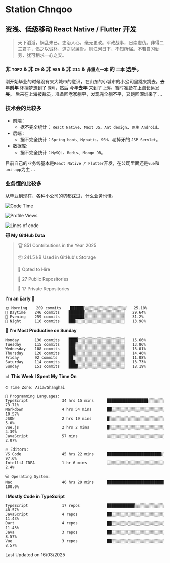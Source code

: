 # Station Chnqoo

## 资浅、低级移动 React Native / Flutter 开发

> 天下滔滔，祸乱未已。吏治人心，毫无更改。军政战事，日崇虚伪。非得二三君子，倡之以诚朴，道之以廉耻。则江河日下，不知所届。不若自习勤劳，犹可稍求一心之安。

### 非 `TOP2` & 非 `C9` & 非 `985` & 非 `211` & `非重点一本` 的 `二本` 选手。

刚开始毕业的时候没有来大城市的意识，在山东的小城市的小公司里跳来跳去。~~去年~~**前年** 怀揣梦想到了 `深圳`，然后 ~~今年~~**去年** 来到了 `上海`。~~暂时准备在上海长远发展~~。
后来在上海被裁员，准备回老家躺平，发现完全躺不平，又跑回深圳来了 ...

### 技术会的比较多

- 前端：
  - 据不完全统计： `React Native`、`Next JS`、`Ant design`、`原生 Android`。
- 后端：
  - 据不完全统计：`Spring boot`、`Mybatis`、`SSH`、老掉牙的 `JSP Servlet`。
- 数据库:
  - 据不完全统计：`MySQL`、`Redis`、`Mongo DB`。

目前自己的业务线基本是`React Native / Flutter`开发，在公司里面还是`vue`和`uni-app`为主 ...

### 业务懂的比较多

从毕业到现在，各种小公司的坑都踩过，什么业务也懂。

<!--START_SECTION:waka-->
![Code Time](http://img.shields.io/badge/Code%20Time-7%2C957%20hrs%2029%20mins-blue)

![Profile Views](http://img.shields.io/badge/Profile%20Views-7-blue)

![Lines of code](https://img.shields.io/badge/From%20Hello%20World%20I%27ve%20Written-304%20Thousand%20lines%20of%20code-blue)

**🐱 My GitHub Data** 

> 🏆 851 Contributions in the Year 2025
 > 
> 📦 241.5 kB Used in GitHub's Storage 
 > 
> 💼 Opted to Hire
 > 
> 📜 27 Public Repositories 
 > 
> 🔑 17 Private Repositories  
 > 
**I'm an Early 🐤** 

```text
🌞 Morning    209 commits    ██████░░░░░░░░░░░░░░░░░░░   25.18% 
🌆 Daytime    246 commits    ███████░░░░░░░░░░░░░░░░░░   29.64% 
🌃 Evening    259 commits    ███████░░░░░░░░░░░░░░░░░░   31.2% 
🌙 Night      116 commits    ███░░░░░░░░░░░░░░░░░░░░░░   13.98%

```
📅 **I'm Most Productive on Sunday** 

```text
Monday       130 commits    ████░░░░░░░░░░░░░░░░░░░░░   15.66% 
Tuesday      115 commits    ███░░░░░░░░░░░░░░░░░░░░░░   13.86% 
Wednesday    108 commits    ███░░░░░░░░░░░░░░░░░░░░░░   13.01% 
Thursday     120 commits    ███░░░░░░░░░░░░░░░░░░░░░░   14.46% 
Friday       92 commits     ██░░░░░░░░░░░░░░░░░░░░░░░   11.08% 
Saturday     114 commits    ███░░░░░░░░░░░░░░░░░░░░░░   13.73% 
Sunday       151 commits    ████░░░░░░░░░░░░░░░░░░░░░   18.19%

```


📊 **This Week I Spent My Time On** 

```text
⌚︎ Time Zone: Asia/Shanghai

💬 Programming Languages: 
TypeScript               34 hrs 15 mins      ██████████████████░░░░░░░   73.71% 
Markdown                 4 hrs 54 mins       ██░░░░░░░░░░░░░░░░░░░░░░░   10.57% 
JSON                     2 hrs 19 mins       █░░░░░░░░░░░░░░░░░░░░░░░░   5.0% 
Vue.js                   2 hrs 2 mins        █░░░░░░░░░░░░░░░░░░░░░░░░   4.39% 
JavaScript               57 mins             ░░░░░░░░░░░░░░░░░░░░░░░░░   2.07%

🔥 Editors: 
VS Code                  45 hrs 22 mins      ████████████████████████░   97.6% 
IntelliJ IDEA            1 hr 6 mins         ░░░░░░░░░░░░░░░░░░░░░░░░░   2.4%

💻 Operating System: 
Mac                      46 hrs 29 mins      █████████████████████████   100.0%

```

**I Mostly Code in TypeScript** 

```text
TypeScript               17 repos            ████████████░░░░░░░░░░░░░   48.57% 
JavaScript               4 repos             ██░░░░░░░░░░░░░░░░░░░░░░░   11.43% 
Dart                     4 repos             ██░░░░░░░░░░░░░░░░░░░░░░░   11.43% 
Java                     3 repos             ██░░░░░░░░░░░░░░░░░░░░░░░   8.57% 
Vue                      3 repos             ██░░░░░░░░░░░░░░░░░░░░░░░   8.57%

```



 Last Updated on 16/03/2025
<!--END_SECTION:waka-->

<!---
ChenqiaoStation/ChenqiaoStation is a ✨ special ✨ repository because its `README.md` (this file) appears on your GitHub profile.
You can click the Preview link to take a look at your changes.
--->
